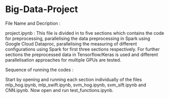 # Big-Data-Project
File Name and Decription :

project.ipynb : This file is divided in to five sections which contains the code for preprocessing, parallelising the data preprocessing in Spark using Google Cloud Dataproc, parallelising the measuring of different configurations using Spark for first three sections respectively. For further sections the preprocessed data in Tensorflow/Keras is used and different parallelisation approaches for multiple GPUs are tested.


Sequence of running the codes :

Start by opening and running each section individually of the files mlp_hog.ipynb, mlp_swift.ipynb, svm_hog.ipynb, svm_sift.ipynb and CNN.ipynb.
Now open and run test_functions.ipynb.
